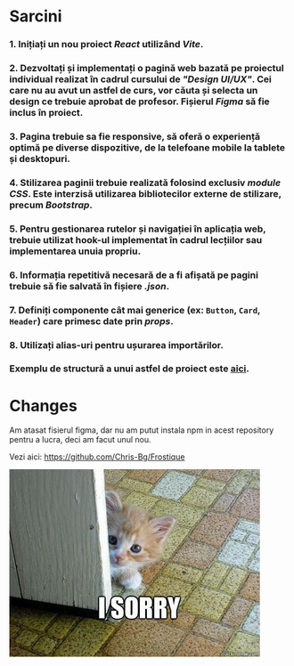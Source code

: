 # Sarcini  

### 1. Inițiați un nou proiect *React* utilizând *Vite*.
### 2. Dezvoltați și implementați o pagină web bazată pe proiectul individual realizat în cadrul cursului de *"Design UI/UX"*. Cei care nu au avut un astfel de curs, vor căuta și selecta un design ce trebuie aprobat de profesor. Fișierul *Figma* să fie inclus în proiect.
### 3. Pagina trebuie sa fie responsive, să oferă o experiență optimă pe diverse dispozitive, de la telefoane mobile la tablete și desktopuri.
### 4. Stilizarea paginii trebuie realizată folosind exclusiv *module CSS*. Este **interzisă** utilizarea bibliotecilor externe de stilizare, precum *Bootstrap*. 
### 5. Pentru gestionarea rutelor și navigației în aplicația web, trebuie utilizat hook-ul implementat în cadrul lecțiilor sau implementarea unuia propriu.
### 6. Informația repetitivă necesară de a fi afișată pe pagini trebuie să fie salvată în fișiere *.json*.  
### 7. Definiți componente cât mai generice (ex: `Button`, `Card`, `Header`) care primesc date prin *props*.
### 8. Utilizați **alias-uri** pentru ușurarea importărilor.

### Exemplu de structură a unui astfel de proiect este [aici](https://github.com/cristi-usm/exemplu-lab3).

# Changes

Am atasat fisierul figma, dar nu am putut instala npm in acest repository pentru a lucra, deci am facut unul nou.

Vezi aici: https://github.com/Chris-Bg/Frostique

![img.png](img.png)